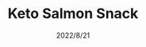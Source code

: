 ---
title: "Keto Salmon Snack"
date: 2022/8/21
tags:

cover_image: 20220820_170801_v1-original.webp
cover_image_small: 20220820_170801_v1-500px.webp
Description: Keto Salmon Snack
---